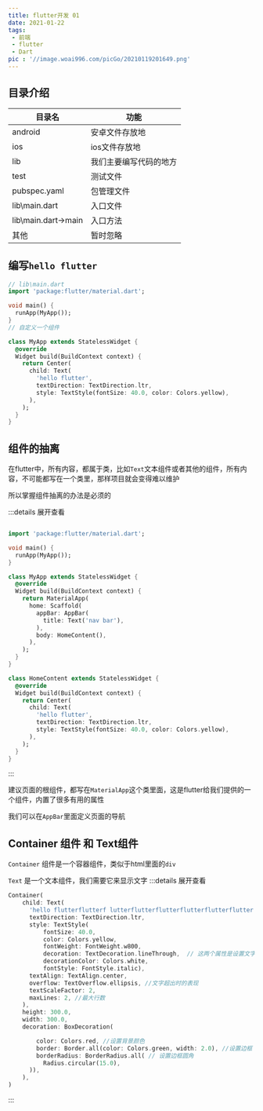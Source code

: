 ```yaml
---
title: flutter开发 01
date: 2021-01-22
tags:
 - 前端
 - flutter
 - Dart
pic : '//image.woai996.com/picGo/20210119201649.png'
---
```


## 目录介绍
|  目录名 | 功能  |
| ------------ | ------------ |
|  android  |   安卓文件存放地 |
|  ios  |   ios文件存放地 |
|  lib  |   我们主要编写代码的地方 |
|  test  |   测试文件 |
|  pubspec.yaml  |   包管理文件 |
|  lib\main.dart  |   入口文件 |
|  lib\main.dart->main  |   入口方法 |
|  其他  |   暂时忽略 |

## 编写`hello flutter` 

```dart
// lib\main.dart 
import 'package:flutter/material.dart';

void main() {
  runApp(MyApp());
}
// 自定义一个组件

class MyApp extends StatelessWidget {
  @override
  Widget build(BuildContext context) {
    return Center(
      child: Text(
        'hello flutter',
        textDirection: TextDirection.ltr,
        style: TextStyle(fontSize: 40.0, color: Colors.yellow),
      ),
    );
  }
}

```
## 组件的抽离
在flutter中，所有内容，都属于类，比如`Text`文本组件或者其他的组件，所有内容，不可能都写在一个类里，那样项目就会变得难以维护

所以掌握组件抽离的办法是必须的

:::details 展开查看
```dart

import 'package:flutter/material.dart';

void main() {
  runApp(MyApp());
}

class MyApp extends StatelessWidget {
  @override
  Widget build(BuildContext context) {
    return MaterialApp(
      home: Scaffold(
        appBar: AppBar(
          title: Text('nav bar'),
        ),
        body: HomeContent(),
      ),
    );
  }
}

class HomeContent extends StatelessWidget {
  @override
  Widget build(BuildContext context) {
    return Center(
      child: Text(
        'hello flutter',
        textDirection: TextDirection.ltr,
        style: TextStyle(fontSize: 40.0, color: Colors.yellow),
      ),
    );
  }
}
```
:::

建议页面的根组件，都写在`MaterialApp`这个类里面，这是flutter给我们提供的一个组件，内置了很多有用的属性

我们可以在`AppBar`里面定义页面的导航


## Container 组件 和 Text组件


`Container` 组件是一个容器组件，类似于html里面的`div`


`Text` 是一个文本组件，我们需要它来显示文字
:::details 展开查看
```dart
Container(
    child: Text(
      'hello flutterflutterf lutterflutterflutterflutterflutterflutter', //第一个参数是
      textDirection: TextDirection.ltr,
      style: TextStyle(
          fontSize: 40.0, 
          color: Colors.yellow,
          fontWeight: FontWeight.w800,
          decoration: TextDecoration.lineThrough,  // 这两个属性是设置文字下划线
          decorationColor: Colors.white, 
          fontStyle: FontStyle.italic),
      textAlign: TextAlign.center,
      overflow: TextOverflow.ellipsis, //文字超出时的表现
      textScaleFactor: 2,
      maxLines: 2, //最大行数
    ),
    height: 300.0,
    width: 300.0,
    decoration: BoxDecoration( 

        color: Colors.red, //设置背景颜色
        border: Border.all(color: Colors.green, width: 2.0), //设置边框
        borderRadius: BorderRadius.all( // 设置边框圆角
          Radius.circular(15.0),
      )),
    ),
)
```
:::